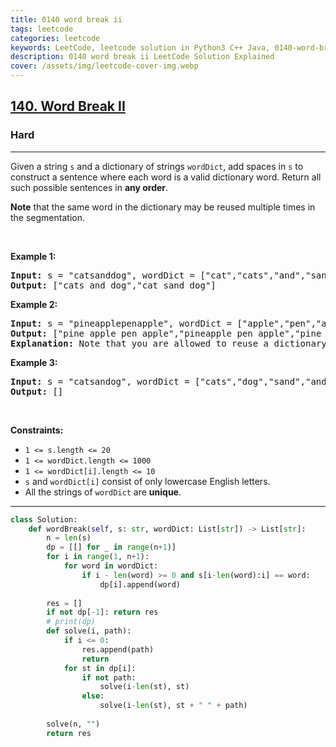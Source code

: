 ```yaml
---
title: 0140 word break ii
tags: leetcode
categories: leetcode
keywords: LeetCode, leetcode solution in Python3 C++ Java, 0140-word-break-ii solution
description: 0140 word break ii LeetCode Solution Explained
cover: /assets/img/leetcode-cover-img.webp
---
```





<h2><a href="https://leetcode.com/problems/word-break-ii/">140. Word Break II</a></h2><h3>Hard</h3><hr><div><p>Given a string <code>s</code> and a dictionary of strings <code>wordDict</code>, add spaces in <code>s</code> to construct a sentence where each word is a valid dictionary word. Return all such possible sentences in <strong>any order</strong>.</p>

<p><strong>Note</strong> that the same word in the dictionary may be reused multiple times in the segmentation.</p>

<p>&nbsp;</p>
<p><strong class="example">Example 1:</strong></p>

<pre><strong>Input:</strong> s = "catsanddog", wordDict = ["cat","cats","and","sand","dog"]
<strong>Output:</strong> ["cats and dog","cat sand dog"]
</pre>

<p><strong class="example">Example 2:</strong></p>

<pre><strong>Input:</strong> s = "pineapplepenapple", wordDict = ["apple","pen","applepen","pine","pineapple"]
<strong>Output:</strong> ["pine apple pen apple","pineapple pen apple","pine applepen apple"]
<strong>Explanation:</strong> Note that you are allowed to reuse a dictionary word.
</pre>

<p><strong class="example">Example 3:</strong></p>

<pre><strong>Input:</strong> s = "catsandog", wordDict = ["cats","dog","sand","and","cat"]
<strong>Output:</strong> []
</pre>

<p>&nbsp;</p>
<p><strong>Constraints:</strong></p>

<ul>
	<li><code>1 &lt;= s.length &lt;= 20</code></li>
	<li><code>1 &lt;= wordDict.length &lt;= 1000</code></li>
	<li><code>1 &lt;= wordDict[i].length &lt;= 10</code></li>
	<li><code>s</code> and <code>wordDict[i]</code> consist of only lowercase English letters.</li>
	<li>All the strings of <code>wordDict</code> are <strong>unique</strong>.</li>
</ul>
</div>

---




```python
class Solution:
    def wordBreak(self, s: str, wordDict: List[str]) -> List[str]:
        n = len(s)
        dp = [[] for _ in range(n+1)]
        for i in range(1, n+1):
            for word in wordDict:
                if i - len(word) >= 0 and s[i-len(word):i] == word:
                    dp[i].append(word)
        
        res = []
        if not dp[-1]: return res
        # print(dp)
        def solve(i, path):
            if i <= 0: 
                res.append(path)
                return
            for st in dp[i]:
                if not path:
                    solve(i-len(st), st)
                else:
                    solve(i-len(st), st + " " + path)
        
        solve(n, "")
        return res
```
